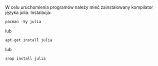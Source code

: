 W celu uruchomienia programów należy mieć zainstalowany kompilator języka julia.
Instalacja:
```
pacman -Sy julia
```
lub
```
apt-get install julia
```
lub
```
snap install julia
```
